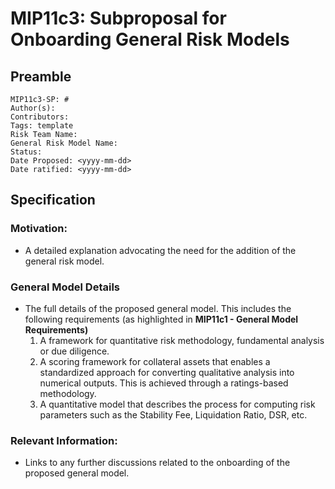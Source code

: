 # MIP11c3: Subproposal for Onboarding General Risk Models

## Preamble 
```
MIP11c3-SP: #
Author(s):
Contributors:
Tags: template
Risk Team Name:  
General Risk Model Name: 
Status:
Date Proposed: <yyyy-mm-dd>
Date ratified: <yyyy-mm-dd>
```
## Specification 
        
### Motivation:
   - A detailed explanation advocating the need for the addition of the general risk model. 

### General Model Details
   - The full details of the proposed general model. This includes the following requirements (as highlighted in **MIP11c1 - General Model Requirements)**
        1. A framework for quantitative risk methodology, fundamental analysis or due diligence.  
        2. A scoring framework for collateral assets that enables a standardized approach for converting qualitative analysis into numerical outputs. This is achieved through a ratings-based methodology.
        3. A quantitative model that describes the process for computing risk parameters such as the Stability Fee, Liquidation Ratio, DSR, etc.
        
### Relevant Information:
   -  Links to any further discussions related to the onboarding of the proposed general model. 
